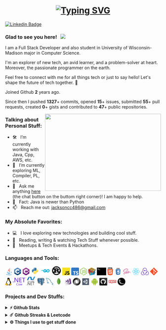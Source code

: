 <h1 align="center">
<a href="https://jacksonchen.me"><img src="https://readme-typing-svg.demolab.com?font=Fira+Code&pause=1000&center=true&vCenter=true&random=false&width=340&lines=Hello+World!+This+is+Jackson" alt="Typing SVG" /></a></h1>


[![Linkedin Badge](https://img.shields.io/badge/-LinkedIn-0e76a8?style=flat-square&logo=Linkedin&logoColor=white)](https://www.linkedin.com/in/chong-chen-857214292/)

### Glad to see you here! &nbsp; ![](https://visitor-badge.glitch.me/badge?page_id=iampavangandhi.iampavangandhi&style=flat-square&color=0088cc)

I am a Full Stack Developer and also student in University of Wisconsin-Madison major in Computer Science.

I'm an explorer of new tech, an avid learner, and a problem-solver at heart. Moreover, the passionate programmer on the earth.

Feel free to connect with me for all things tech or just to say hello! Let's shape the future of tech together. 🌟

Joined Github **2** years ago.

Since then I pushed **1327**+ commits, opened **15**+ issues, submitted **55**+ pull requests, created **0**+ gists and contributed to **47**+ public repositories.

<img align="right" height="250" width="375" alt="" src="https://raw.githubusercontent.com/iampavangandhi/iampavangandhi/master/gifs/coder.gif" />

### Talking about Personal Stuff:

- 🛠 &nbsp; I’m currently working with Java, Cpp, AWS, etc.
- 🚀 &nbsp; I’m currently exploring ML, Compiler, PL, etc.
- 💬 &nbsp; Ask me anything [here](https://blog.jacksonchen.me) (the chat button on the buttom right corner)! I am happy to help.
- 👾 &nbsp; Fact: Java is newer than Python
- 📫 &nbsp; Reach me out: jacksoncc486@gmail.com

### My Absolute Favorites:

- 💻 &nbsp; I love exploring new technologies and building cool stuff.
- 📰 &nbsp; Reading, writing & watching Tech Stuff whenever possible.
- 🍕 &nbsp; Meetups & Tech Events & Hackathons.

### Languages and Tools:
 <code><img title="Java" height="25" src="images/java-original.svg"></code>
  <code><img title="C++" height="25" src="images/cpp.svg"></code>
  <code><img title="C#" height="25" src="images/cSharp.svg"></code>
  <code><img title="Python" height="25" src="images/python-original.svg"></code>
  <code><img title="GO" height="30" src="images/go.svg"></code>
  <code><img title="Rust" height="30" src="images/rust.svg"></code>
  <code><img title="Javascript" height="25" src="images/javascript.svg"></code>
  <code><img title="Typescript" height="25" src="images/typescript.svg"></code>
  <code><img title="Nodejs" height="25" src="images/nodejs.svg"></code>
  <code><img title="Problem Solving" height="25" src="images/problemSolving.png"></code>
  <code><img title="Terminal" height="25" src="images/terminal.svg"></code>
  <code><img title="HTML5" height="25" src="images/html5.svg"></code>
  <code><img title="CSS" height="25" src="images/css.svg"></code>
  <code><img title="SASS" height="25" src="images/sass.svg"></code>
  <code><img title="React" height="25" src="images/react-original.svg"></code>
  <code><img title="Redux" height="25" src="images/redux.svg"></code>
  <code><img title="Git" height="25" src="images/git-original.svg"></code>
  <code><img title="Linux" height="25" src="images/linux.svg"></code>
  <code><img title=".NetCore" height="25" src="images/dotnetcore.svg"></code>
  <code><img title="ASP.NET" height="30" src="images/dotnetasp.svg"></code>
  <code><img title="PostgreSQL" height="25" src="images/postgresql.svg"></code>
  <code><img title="MySQL" height="25" src="images/mysql.svg"></code>
  <code><img title="MongoDB" height="25" src="images/mongodb-icon.svg"></code>
  <code><img title="Microsoft Visual Studio" height="25" src="images/visualstudio.png"></code>
  <code><img title="JSON" height="25" src="images/json.svg"></code>
  <code><img title="Unity" height="25" src="images/unity3d.svg"></code>
  <code><img title="Android" height="25" src="images/android.svg"></code>
  <code><img title="GitHub" height="25" src="images/github.svg"></code>
  <code><img title="npm" height="25" src="images/npm.svg"></code>
  <code><img title="Flask" height="25" src="images/flask.png"></code>

### Projects and Dev Stuffs:

<details>
  <summary><b>⚡ Github Stats</b></summary>

<br />

<picture>
  <source height="180em"
    srcset="https://github-readme-stats.vercel.app/api?username=sma1lboy&show_icons=true&hide_border=true&&count_private=true&include_all_commits=true&theme=dark"
    media="(prefers-color-scheme: dark)"
  />
  <source height="180em"
    srcset="https://github-readme-stats.vercel.app/api?username=sma1lboy&show_icons=true&hide_border=true&&count_private=true&include_all_commits=true"
    media="(prefers-color-scheme: light), (prefers-color-scheme: no-preference)"
  />
  <img src="https://github-readme-stats.vercel.app/api?username=sma1lboy&show_icons=true&hide_border=true&&count_private=true&include_all_commits=true" />
</picture>

<picture>
  <source height="180em"
    srcset="https://github-readme-stats.vercel.app/api/top-langs/?username=sma1lboy&exclude_repo=KNN-Image-Classification&show_icons=true&hide_border=true&layout=compact&langs_count=8&theme=dark"
    media="(prefers-color-scheme: dark)"
  />
  <source height="180em"
    srcset="https://github-readme-stats.vercel.app/api/top-langs/?username=sma1lboy&exclude_repo=KNN-Image-Classification&show_icons=true&hide_border=true&layout=compact&langs_count=8"
    media="(prefers-color-scheme: light), (prefers-color-scheme: no-preference)"
  />
  <img src="https://github-readme-stats.vercel.app/api/top-langs/?username=sma1lboy&exclude_repo=KNN-Image-Classification&show_icons=true&hide_border=true&layout=compact&langs_count=8" />
</picture>
</details>

<details>
  <summary><b>☄️ Github Streaks & Leetcode</b></summary>

<br />
<picture>
  <source height="150em"
    srcset="https://github-readme-streak-stats.herokuapp.com/?user=sma1lboy&hide_border=true&theme=dark"
    media="(prefers-color-scheme: dark)"
  />
  <source height="150em"
    srcset="https://github-readme-streak-stats.herokuapp.com/?user=sma1lboy&hide_border=true"
    media="(prefers-color-scheme: light), (prefers-color-scheme: no-preference)"
  />
  <img src="https://github-readme-streak-stats.herokuapp.com/?user=sma1lboy&hide_border=true" />
</picture>
<picture>
  <source height="150em"
    srcset="https://leetcard.jacoblin.cool/sma1lboy?border=0&theme=dark"
    media="(prefers-color-scheme: dark)"
  />
  <source height="150em"
    srcset="https://leetcard.jacoblin.cool/sma1lboy?border=0"
    media="(prefers-color-scheme: light), (prefers-color-scheme: no-preference)"
  />
  <img src="https://leetcard.jacoblin.cool/sma1lboy?border=0" />
</picture>
</details>

<details>
  <br />
  <summary><b>⚙️ Things I use to get stuff done</b></summary>
  	<ul>
  	    <li><b>OS:</b> MacOS 13 Ventura</li>
	    <li><b>Laptop: </b> Macbook Pro M1 Pro</li>
  	    <li><b>Browser: </b> Chrome</li>
	    <li><b>Terminal: </b> ZSH: Oh My Zsh (PowerLevel10k)</li>
	    <li><b>Code Editor:</b> VSCode and JetBrain series</li>
 	    <li><b>Other Tools:</b> Postman, Typora, Notion,</li>
	    <li><b>To Stay Updated:</b>My Own <a href="https://sbirl.com">Blog</a> </li>
	</ul>
</details>
